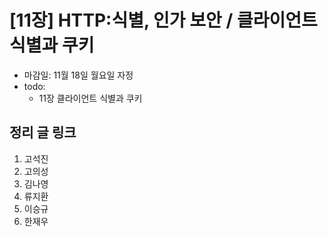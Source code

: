 # [11장] HTTP:식별, 인가 보안 / 클라이언트 식별과 쿠키

- 마감일: 11월 18일 월요일 자정
- todo:
  - 11장 클라이언트 식별과 쿠키

## 정리 글 링크

1. 고석진
2. 고의성
3. 김나영
4. 류지환
5. 이승규
6. 한재우
